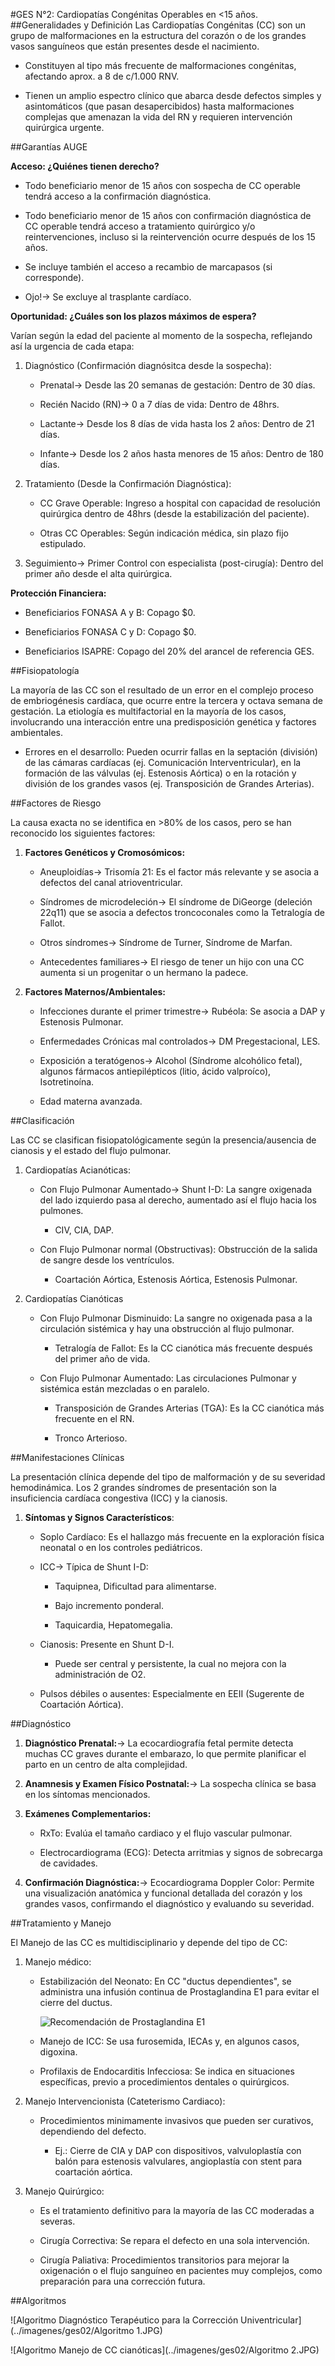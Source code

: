 #GES N°2: Cardiopatías Congénitas Operables en <15 años.
##Generalidades y Definición 
Las Cardiopatías Congénitas (CC) son un grupo de malformaciones en la estructura del corazón o de los grandes vasos sanguíneos que están presentes desde el nacimiento. 

* Constituyen al tipo más frecuente de malformaciones congénitas, afectando aprox. a 8 de c/1.000 RNV.

* Tienen un amplio espectro clínico que abarca desde defectos simples y asintomáticos (que pasan desapercibidos) hasta malformaciones complejas que amenazan la vida del RN y requieren intervención quirúrgica urgente.

##Garantías AUGE

**Acceso: ¿Quiénes tienen derecho?**

* Todo beneficiario menor de 15 años con sospecha de CC operable tendrá acceso a la confirmación diagnóstica.

* Todo beneficiario menor de 15 años con confirmación diagnóstica de CC operable tendrá acceso a tratamiento quirúrgico y/o reintervenciones, incluso si la reintervención ocurre después de los 15 años.

* Se incluye también el acceso a recambio de marcapasos (si corresponde).

* Ojo!→ Se excluye al trasplante cardíaco.

**Oportunidad: ¿Cuáles son los plazos máximos de espera?**

Varían según la edad del paciente al momento de la sospecha, reflejando así la urgencia de cada etapa:

1. Diagnóstico (Confirmación diagnósitca desde la sospecha):

	* Prenatal→ Desde las 20 semanas de gestación: Dentro de 30 días.
	
	* Recién Nacido (RN)→ 0 a 7 días de vida: Dentro de 48hrs.
	
	* Lactante→ Desde los 8 días de vida hasta los 2 años: Dentro de 21 días.
	
	* Infante→ Desde los 2 años hasta menores de 15 años: Dentro de 180 días.
	
2. Tratamiento (Desde la Confirmación Diagnóstica):

	* CC Grave Operable: Ingreso a hospital con capacidad de resolución quirúrgica dentro de 48hrs (desde la estabilización del paciente).
	
	* Otras CC Operables: Según indicación médica, sin plazo fijo estipulado.
	
3. Seguimiento→ Primer Control con especialista (post-cirugía): Dentro del primer año desde el alta quirúrgica.

**Protección Financiera:**

* Beneficiarios FONASA A y B: Copago $0.
	
* Beneficiarios FONASA C y D: Copago $0.
	
* Beneficiarios ISAPRE: Copago del 20% del arancel de referencia GES.
	
##Fisiopatología

La mayoría de las CC son el resultado de un error en el complejo proceso de embriogénesis cardíaca, que ocurre entre la tercera y octava semana de gestación. La etiología es multifactorial en la mayoría de los casos, involucrando una interacción entre una predisposición genética y factores ambientales.

* Errores en el desarrollo: Pueden ocurrir fallas en la septación (división) de las cámaras cardíacas (ej. Comunicación Interventricular), en la formación de las válvulas (ej. Estenosis Aórtica) o en la rotación y división de los grandes vasos (ej. Transposición de Grandes Arterias).
	
##Factores de Riesgo

La causa exacta no se identifica en >80% de los casos, pero se han reconocido los siguientes factores:

1. **Factores Genéticos y Cromosómicos:**

	* Aneuploidías→ Trisomía 21: Es el factor más relevante y se asocia a defectos del canal atrioventricular.
	
	* Síndromes de microdeleción→ El síndrome de DiGeorge (deleción 22q11) que se asocia a defectos troncoconales como la Tetralogía de Fallot.
	
	* Otros síndromes→ Síndrome de Turner, Síndrome de Marfan.
	
	* Antecedentes familiares→ El riesgo de tener un hijo con una CC aumenta si un progenitar o un hermano la padece.
	
2. **Factores Maternos/Ambientales:**

	* Infecciones durante el primer trimestre→ Rubéola: Se asocia a DAP y Estenosis Pulmonar.
	
	* Enfermedades Crónicas mal controlados→ DM Pregestacional, LES.
	
	* Exposición a teratógenos→ Alcohol (Síndrome alcohólico fetal), algunos fármacos antiepilépticos (litio, ácido valproíco), Isotretinoína.
	
	* Edad materna avanzada.
	
##Clasificación

Las CC se clasifican fisiopatológicamente según la presencia/ausencia de cianosis y el estado del flujo pulmonar.

1. Cardiopatías Acianóticas:

	* Con Flujo Pulmonar Aumentado→ Shunt I-D: La sangre oxigenada del lado izquierdo pasa al derecho, aumentado así el flujo hacia los pulmones.
		
		* CIV, CIA, DAP.
		
	* Con Flujo Pulmonar normal (Obstructivas): Obstrucción de la salida de sangre desde los ventrículos.
	
		* Coartación Aórtica, Estenosis Aórtica, Estenosis Pulmonar.

2. Cardiopatías Cianóticas

	* Con Flujo Pulmonar Disminuido: La sangre no oxigenada pasa a la circulación sistémica y hay una obstrucción al flujo pulmonar.
		
		* Tetralogía de Fallot: Es la CC cianótica más frecuente después del primer año de vida.
		
	* Con Flujo Pulmonar Aumentado: Las circulaciones Pulmonar y sistémica están mezcladas o en paralelo.
		
		* Transposición de Grandes Arterias (TGA): Es la CC cianótica más frecuente en el RN.
		
		* Tronco Arterioso.

##Manifestaciones Clínicas

La presentación clínica depende del tipo de malformación y de su severidad hemodinámica. Los 2 grandes síndromes de presentación son la insuficiencia cardíaca congestiva (ICC) y la cianosis.

1. **Síntomas y Signos Característicos**:

	* Soplo Cardíaco: Es el hallazgo más frecuente en la exploración física neonatal o en los controles pediátricos.
	
	* ICC→ Típica de Shunt I-D:
		
		* Taquipnea, Dificultad para alimentarse.
		
		* Bajo incremento ponderal.
		
		* Taquicardia, Hepatomegalia.
		
	* Cianosis: Presente en Shunt D-I.
		* Puede ser central y persistente, la cual no mejora con la administración de O2.
		
	* Pulsos débiles o ausentes: Especialmente en EEII (Sugerente de Coartación Aórtica).
	
##Diagnóstico 

1. **Diagnóstico Prenatal:**→ La ecocardiografía fetal permite detecta muchas CC graves durante el embarazo, lo que permite planificar el parto en un centro de alta complejidad.

2. **Anamnesis y Examen Físico Postnatal:**→ La sospecha clínica se basa en los síntomas mencionados.

3. **Exámenes Complementarios:**

	* RxTo: Evalúa el tamaño cardiaco y el flujo vascular pulmonar.
	
	* Electrocardiograma (ECG): Detecta arritmias y signos de sobrecarga de cavidades.

4. **Confirmación Diagnóstica:**→ Ecocardiograma Doppler Color: Permite una visualización anatómica y funcional detallada del corazón y los grandes vasos, confirmando el diagnóstico y evaluando su severidad.
	
##Tratamiento y Manejo

El Manejo de las CC es multidisciplinario y depende del tipo de CC:

1. Manejo médico:

	* Estabilización del Neonato: En CC "ductus dependientes", se administra una infusión continua de Prostaglandina E1 para evitar el cierre del ductus.

		![Recomendación de Prostaglandina E1](../imagenes/ges02/PGE1.JPG) 
	
	* Manejo de ICC: Se usa furosemida, IECAs y, en algunos casos, digoxina.
	
	* Profilaxis de Endocarditis Infecciosa: Se indica en situaciones específicas, previo a procedimientos dentales o quirúrgicos.
	
2. Manejo Intervencionista (Cateterismo Cardiaco):

	* Procedimientos minimamente invasivos que pueden ser curativos, dependiendo del defecto.
	
		* Ej.: Cierre de CIA y DAP con dispositivos, valvuloplastía con balón para estenosis valvulares, angioplastía con stent para coartación aórtica.
		
3. Manejo Quirúrgico:

	* Es el tratamiento definitivo para la mayoría de las CC moderadas a severas.
	
	* Cirugía Correctiva: Se repara el defecto en una sola intervención.
	
	* Cirugía Paliativa: Procedimientos transitorios para mejorar la oxigenación o el flujo sanguíneo en pacientes muy complejos, como preparación para una corrección futura.
	
##Algoritmos

![Algoritmo Diagnóstico Terapéutico para la Corrección Univentricular](../imagenes/ges02/Algoritmo 1.JPG)

![Algoritmo Manejo de CC cianóticas](../imagenes/ges02/Algoritmo 2.JPG)

